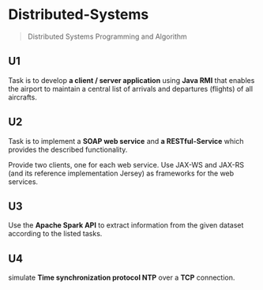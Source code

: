 # Distributed-Systems

> Distributed Systems Programming and Algorithm 
>

## U1

Task is to develop **a client / server application** using **Java RMI** that enables the airport to maintain a central 
list of arrivals and departures (flights) of all aircrafts. 

## U2

Task is to implement a **SOAP web service** and **a RESTful-Service** which provides the described functionality. 

Provide two clients, one for each web service. 
Use JAX-WS and JAX-RS (and its reference implementation Jersey) as frameworks for the web services. 

## U3

 Use the **Apache Spark API** to extract information from the given dataset according to the listed tasks. 
 
## U4

 simulate **Time synchronization protocol NTP** over a **TCP** connection.
